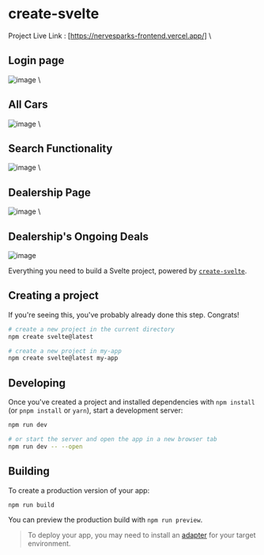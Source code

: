 # create-svelte
Project Live Link : [https://nervesparks-frontend.vercel.app/] \ 
## Login page
![image](https://github.com/calculuslmvt/nervesparks-frontend/assets/55044051/e3545f5d-dc9a-49c1-a9cd-3d9163006d6a) \
## All Cars
![image](https://github.com/calculuslmvt/nervesparks-frontend/assets/55044051/ed5676a0-654c-4892-88e0-a1b84e9f25f3) \
## Search Functionality 
![image](https://github.com/calculuslmvt/nervesparks-frontend/assets/55044051/ba29ee19-ada5-4a81-81bc-2fdea80d5277) \
## Dealership Page
![image](https://github.com/calculuslmvt/nervesparks-frontend/assets/55044051/1f2bd1cd-9d82-4192-9f76-6890dba9bd33) \
## Dealership's Ongoing Deals
![image](https://github.com/calculuslmvt/nervesparks-frontend/assets/55044051/48941f87-2fe2-44b2-9777-d8e1034a036e)






Everything you need to build a Svelte project, powered by [`create-svelte`](https://github.com/sveltejs/kit/tree/main/packages/create-svelte).

## Creating a project

If you're seeing this, you've probably already done this step. Congrats!

```bash
# create a new project in the current directory
npm create svelte@latest

# create a new project in my-app
npm create svelte@latest my-app
```

## Developing

Once you've created a project and installed dependencies with `npm install` (or `pnpm install` or `yarn`), start a development server:

```bash
npm run dev

# or start the server and open the app in a new browser tab
npm run dev -- --open
```

## Building

To create a production version of your app:

```bash
npm run build
```

You can preview the production build with `npm run preview`.

> To deploy your app, you may need to install an [adapter](https://kit.svelte.dev/docs/adapters) for your target environment.
